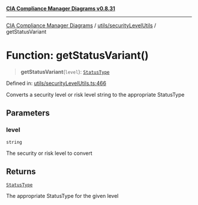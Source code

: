 [**CIA Compliance Manager Diagrams v0.8.31**](../../../README.md)

***

[CIA Compliance Manager Diagrams](../../../modules.md) / [utils/securityLevelUtils](../README.md) / getStatusVariant

# Function: getStatusVariant()

> **getStatusVariant**(`level`): [`StatusType`](../../../components/common/StatusBadge/type-aliases/StatusType.md)

Defined in: [utils/securityLevelUtils.ts:466](https://github.com/Hack23/cia-compliance-manager/blob/85c025371255f412469ec0119911b7cb143a6212/src/utils/securityLevelUtils.ts#L466)

Converts a security level or risk level string to the appropriate StatusType

## Parameters

### level

`string`

The security or risk level to convert

## Returns

[`StatusType`](../../../components/common/StatusBadge/type-aliases/StatusType.md)

The appropriate StatusType for the given level
